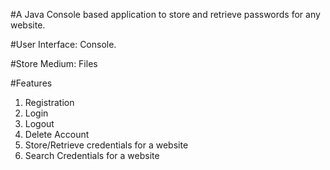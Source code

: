 #A Java Console based application to store and retrieve passwords for any website.

#User Interface: Console.

#Store Medium: Files

#Features
 1. Registration
 2. Login
 3. Logout
 4. Delete Account
 5. Store/Retrieve credentials for a website
 6. Search Credentials for a website
